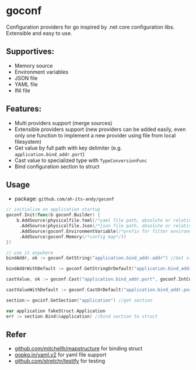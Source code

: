 # goconf
Configuration providers for go inspired by .net core configuration libs. Extensible and easy to use.

## Supportives:
- Memory source
- Environment variables
- JSON file
- YAML file
- INI file

## Features:
- Multi providers support (merge sources)
- Extensible providers support (new providers can be added easily, even only one function to implement a new provider using file from local filesystem)
- Get value by full path with key delimiter (e.g. `application.bind_addr.port`)
- Cast value to specialized type with `TypeConversionFunc`
- Bind configuration section to struct

## Usage
- package: `github.com/ah-its-andy/goconf`
```go
// initialize on application startup
goconf.Init(func(b goconf.Builder) {
	b.AddSource(physicalfile.Yaml(/*yaml file path, absolute or relative  both supported*/)))
     .AddSource(physicalfile.Json(/*json file path, absolute or relative  both supported*/))
     .AddSource(goconf.EnvironmentVariable(/*prefix for filter environment variables*/))
     .AddSource(goconf.Memory(/*config map*/))
})

// use it anywhere
bindAddr, ok := goconf.GetString("application.bind_addr.addr") //Get string value

bindAddrWithDefault := goconf.GetStringOrDefault("application.bind_addr.addr", "default value") //returns default value when key is not found

castValue, ok := goconf.Cast("application.bind_addr.port", goconf.IntConversion) //cast value to int

castValueWithDefault := goconf.CastOrDefault("application.bind_addr.port", 0 /*default value*/, goconf.IntConversion) //cast value to int, returns default value when key is not found

section:= gocinf.GetSection("application") //get section

var application fakeStruct.Application
err := section.Bind(&application) //bind section to struct

```

## Refer
- [github.com/mitchellh/mapstructure](https://github.com/mitchellh/mapstructure) for binding struct
- [gopkg.in/yaml.v2](https://gopkg.in/yaml.v2) for yaml file support
- [github.com/stretchr/testify](https://github.com/stretchr/testify) for testing